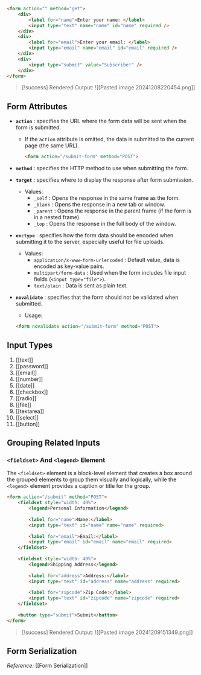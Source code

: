 ```html
<form action="" method="get">
    <div>
        <label for="name">Enter your name: </label>
        <input type="text" name="name" id="name" required />
    </div>
    <div>
        <label for="email">Enter your email: </label>
        <input type="email" name="email" id="email" required />
    </div>
    <div>
        <input type="submit" value="Subscribe!" />
    </div>
</form>
```

>[!success] Rendered Output:
> ![[Pasted image 20241208220454.png]] 

## Form Attributes
- **`action`** : specifies the URL where the form data will be sent when the form is submitted.
	- If the `action` attribute is omitted, the data is submitted to the current page (the same URL).
		```html
		<form action="/submit-form" method="POST">
		```

- **`method`** : specifies the HTTP method to use when submitting the form.

- **`target`** : specifies where to display the response after form submission.
	- Values:
		- `_self` : Opens the response in the same frame as the form.
		- `_blank` : Opens the response in a new tab or window.
		- `_parent` : Opens the response in the parent frame (if the form is in a nested frame).
		- `_top` : Opens the response in the full body of the window.
- **`enctype`** : specifies how the form data should be encoded when submitting it to the server, especially useful for file uploads.
	- Values:
		- `application/x-www-form-urlencoded` : Default value, data is encoded as key-value pairs.
		- `multipart/form-data` : Used when the form includes file input fields (`<input type="file">`).
		- `text/plain` : Data is sent as plain text.
- **`novalidate`** : specifies that the form should not be validated when submitted.
	- Usage:
	```html
	<form novalidate action="/submit-form" method="POST">
	```

## Input Types
1. [[text]]
2. [[password]]
3. [[email]]
4. [[number]]
5. [[date]]
6. [[checkbox]]
7. [[radio]]
8. [[file]]
9. [[textarea]]
10. [[select]]
11. [[button]]

## Grouping Related Inputs
### `<fieldset>` And `<legend>` Element

The `<fieldset>` element is a block-level element that creates a box around the grouped elements to group them visually and logically, while the `<legend>` element provides a caption or title for the group.
```html
<form action="/submit" method="POST">  
    <fieldset style="width: 40%">  
        <legend>Personal Information</legend>  
  
        <label for="name">Name:</label>  
        <input type="text" id="name" name="name" required>  
  
        <label for="email">Email:</label>  
        <input type="email" id="email" name="email" required>  
    </fieldset>  
  
    <fieldset style="width: 40%">  
        <legend>Shipping Address</legend>  
  
        <label for="address">Address:</label>  
        <input type="text" id="address" name="address" required>  
  
        <label for="zipcode">Zip Code:</label>  
        <input type="text" id="zipcode" name="zipcode" required>  
    </fieldset>  
  
    <button type="submit">Submit</button>  
</form>
```

>[!success] Rendered Output:
>![[Pasted image 20241209151349.png]]

## Form Serialization
*Reference:* [[Form Serialization]]

